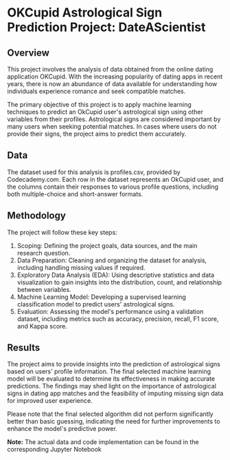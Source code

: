 

# OKCupid Astrological Sign Prediction Project:  DateAScientist

## Overview

This project involves the analysis of data obtained from the online dating application OKCupid. With the increasing popularity of dating apps in recent years, there is now an abundance of data available for understanding how individuals experience romance and seek compatible matches.

The primary objective of this project is to apply machine learning techniques to predict an OkCupid user's astrological sign using other variables from their profiles. Astrological signs are considered important by many users when seeking potential matches. In cases where users do not provide their signs, the project aims to predict them accurately.

## Data

The dataset used for this analysis is profiles.csv, provided by Codecademy.com. Each row in the dataset represents an OkCupid user, and the columns contain their responses to various profile questions, including both multiple-choice and short-answer formats.

## Methodology

The project will follow these key steps:

1. Scoping: Defining the project goals, data sources, and the main research question.
2. Data Preparation: Cleaning and organizing the dataset for analysis, including handling missing values if required.
3. Exploratory Data Analysis (EDA): Using descriptive statistics and data visualization to gain insights into the distribution, count, and relationship between variables.
4. Machine Learning Model: Developing a supervised learning classification model to predict users' astrological signs.
5. Evaluation: Assessing the model's performance using a validation dataset, including metrics such as accuracy, precision, recall, F1 score, and Kappa score.

## Results

The project aims to provide insights into the prediction of astrological signs based on users' profile information. The final selected machine learning model will be evaluated to determine its effectiveness in making accurate predictions. The findings may shed light on the importance of astrological signs in dating app matches and the feasibility of imputing missing sign data for improved user experience.

Please note that the final selected algorithm did not perform significantly better than basic guessing, indicating the need for further improvements to enhance the model's predictive power.

**Note:** The actual data and code implementation can be found in the corresponding Jupyter Notebook  
